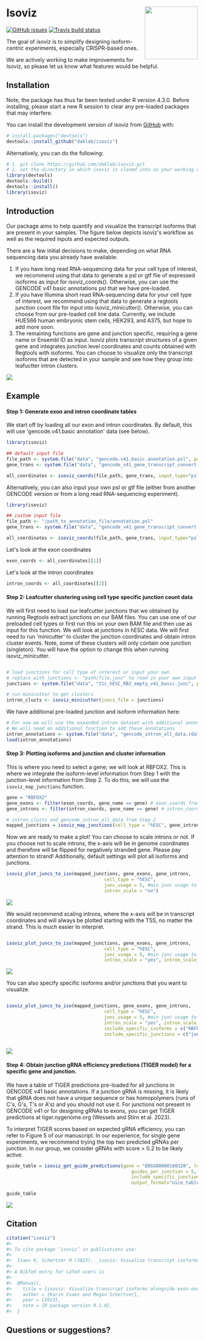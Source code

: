 # Isoviz <img src="inst/figures/isoviz_logo.png" align="right" height="139"/>

<!-- badges: start -->

[![GitHub issues](https://img.shields.io/github/issues/daklab/isoviz)](https://img.shields.io/github/issues/daklab/isoviz/issues) [![Travis build status](https://travis-ci.com/karini925/isoviz.svg?branch=master)](https://travis-ci.com/karini925/isoviz)

<!-- badges: end -->

The goal of isoviz is to simplify designing isoform-centric experiments, especially CRISPR-based ones.

We are actively working to make improvements for Isoviz, so please let us know what features would be helpful. 

## Installation

Note, the package has thus far been tested under R version 4.3.0. Before installing, please start a new R session to clear any pre-loaded packages that may interfere. 

You can install the development version of isoviz from [GitHub](https://github.com/) with:

``` r
# install.packages("devtools")
devtools::install_github("daklab/isoviz")
```

Alternatively, you can do the following:

``` r
# 1. git clone https://github.com/daklab/isoviz.git
# 2. set the directory in which isoviz is cloned into as your working directory, then do the following:
library(devtools)
devtools::build()
devtools::install()
library(isoviz)
```

## Introduction

Our package aims to help quantify and visualize the transcript isoforms that are present in your samples. The figure below depicts isoviz's workflow as well as the required inputs and expected outputs.

There are a few initial decisions to make, depending on what RNA sequencing data you already have available:
1. If you have long read RNA-sequencing data for your cell type of interest, we recommend using that data to generate a psl or gtf file of expressed isoforms as input for isoviz_coords(). Otherwise, you can use the GENCODE v41 basic annotations psl that we have pre-loaded.
2. If you have Illumina short read RNA-sequencing data for your cell type of interest, we recommend using that data to generate a regtools junction count file for input into isoviz_minicutter(). Otherwise, you can choose from our pre-loaded cell line data. Currently, we include HUES66 human embryonic stem cells, HEK293, and A375, but hope to add more soon.
3. The remaining functions are gene and junction specific, requiring a gene name or Ensembl ID as input. Isoviz plots transcript structures of a given gene and integrates junction level coordinates and counts obtained with Regtools with isoforms. You can choose to visualize only the transcript isoforms that are detected in your sample and see how they group into leafuctter intron clusters.

<img src="inst/figures/readme_main.png"/>

## Example

#### Step 1: Generate exon and intron coordinate tables

We start off by loading all our exon and intron coordinates. By default, this will use 'gencode.v41.basic annotation' data (see below). 

``` r
library(isoviz)

## default input file
file_path <- system.file("data", "gencode.v41.basic.annotation.psl", package="isoviz")
gene_trans <- system.file("data", "gencode_v41_gene_transcript_convert.txt", package="isoviz")

all_coordinates <- isoviz_coords(file_path, gene_trans, input_type="psl") #use default genome .psl file  
```

Alternatively, you can also input your own psl or gtf file (either from another GENCODE version or from a long read RNA-sequencing experiment).

``` r
library(isoviz)

## custom input file
file_path <- "/path_to_annotation_file/annotation.psl"
gene_trans <- system.file("data", "gencode_v41_gene_transcript_convert.txt", package="isoviz")

all_coordinates <- isoviz_coords(file_path, gene_trans, input_type="psl") # change input_type to gtf if using gtf format 
```

Let's look at the exon coordinates

``` r
exon_coords <- all_coordinates[[1]]
```

Let's look at the intron coordinates

``` r
intron_coords <- all_coordinates[[2]]
```

#### Step 2: Leafcutter clustering using cell type specific junction count data

We will first need to load our leafcutter junctions that we obtained by running Regtools extract junctions on our BAM files. You can use one of our preloaded cell types or first run this on your own BAM file and then use as input for this function. We will look at junctions in hESC data. We will first need to run 'minicutter' to cluster the junction coordinates and obtain intron cluster events. Note, some of these clusters will only contain one junction (singleton). You will have the option to change this when running isoviz_minicutter.

``` r

# load junctions for cell type of interest or input your own
# replace with junctions <- "path/file.junc" to read in your own input
junctions <- system.file("data", "21c_hESC_RB2_empty_v41_basic.junc", package="isoviz")

# run minicutter to get clusters 
intron_clusts <- isoviz_minicutter(juncs_file = junctions)
```

We have additional pre-loaded junction and isoform information here:

``` r
# For now we will use the expanded intron dataset with additional annotations by Megan 
# We will need an additional function to add these annotations 
intron_annotations <- system.file("data", "gencode_intron_all_data.rda", package="isoviz")
load(intron_annotations)
```

#### Step 3: Plotting isoforms and junction and cluster information

This is where you need to select a gene; we will look at RBFOX2. This is where we integrate the isoform-level information from Step 1 with the junction-level information from Step 2. To do this, we will use the `isoviz_map_junctions` function. 

``` r
gene = "RBFOX2"
gene_exons <- filter(exon_coords, gene_name == gene) # exon_coords from Step 1
gene_introns <- filter(intron_coords, gene_name == gene) # intron_coords from Step 1

# intron_clusts and gencode_intron_all_data from Step 2
mapped_junctions = isoviz_map_junctions(cell_type = "hESC", gene_introns, intron_clusts, gencode_intron_all_data) 

```

Now we are ready to make a plot! You can choose to scale introns or not. If you choose not to scale introns, the x-axis will be in genome coordinates and therefore will be flipped for negatively stranded gene. Please pay attention to strand! Additionally, default settings will plot all isoforms and junctions.

``` r
isoviz_plot_juncs_to_iso(mapped_junctions, gene_exons, gene_introns,
                                    cell_type = "hESC",
                                    junc_usage = 5, #min junc usage to be included 
                                    intron_scale = "no")
```

<img src="inst/figures/firstreadmeimage.png"/>

We would recommend scaling introns, where the x-axis will be in transcript coordinates and will always be plotted starting with the TSS, no matter the strand. This is much easier to interpret.

``` r

isoviz_plot_juncs_to_iso(mapped_junctions, gene_exons, gene_introns,
                                    cell_type = "hESC",
                                    junc_usage = 5, #min junc usage to be included 
                                    intron_scale = "yes", intron_scale_width = 10)
```

<img src="inst/figures/secondreadmeimage.png"/>

You can also specify specific isoforms and/or junctions that you want to visualize.

``` r

isoviz_plot_juncs_to_iso(mapped_junctions, gene_exons, gene_introns,
                                    cell_type = "hESC",
                                    junc_usage = 5, #min junc usage to be included 
                                    intron_scale = "yes", intron_scale_width = 10,
                                    include_specific_isoforms = c("RBFOX2-209", "RBFOX2-220", "RBFOX2-208", "RBFOX2-205"),
                                    include_specific_junctions = c("junc178147", "junc178149", "junc178135", "junc178136", "junc178145", "junc178146"))
                                    
```

<img src="inst/figures/thirdreadmeimage.png"/>

#### Step 4: Obtain junction gRNA efficiency predictions (TIGER model) for a specific gene and junction.

We have a table of TIGER predictions pre-loaded for all junctions in GENCODE v41 basic annotations. If a junction gRNA is missing, it is likely that gRNA does not have a unique sequence or has homopolymers (runs of C's, G's, T's or A's) and you should not use it. For junctions not present in GENCODE v41 or for designing gRNAs to exons, you can get TIGER predictions at tiger.nygenome.org (Wessels and Stirn et al. 2023). 

To interpret TIGER scores based on expected gRNA efficiency, you can refer to Figure 5 of our manuscript. In our experience, for single gene experiments, we recommend trying the top two predicted gRNAs per junction. In our group, we consider gRNAs with score > 0.2 to be likely active. 

``` r
guide_table = isoviz_get_guide_predictions(gene = "ENSG00000100320", leafcutter_input=intron_clusts,
                                              guides_per_junction = 5,
                                              include_specific_junctions = c("junc178147", "junc178149", "junc178135", "junc178136", "junc178145", "junc178146"),
                                              output_format="nice_table")

guide_table
```

<img src="inst/figures/predictions_table.png"/>

## Citation

``` r
citation("isoviz")
#> 
#> To cite package ‘isoviz’ in publications use:
#>
#>  Isaev K, Schertzer M (2023). _isoviz: Visualize transcript isoforms alongside exon-exon junction counts_. R package version 0.1.0.
#>
#> A BibTeX entry for LaTeX users is
#>
#>  @Manual{,
#>    title = {isoviz: Visualize transcript isoforms alongside exon-exon junction counts},
#>    author = {Karin Isaev and Megan Schertzer},
#>    year = {2023},
#>    note = {R package version 0.1.0},
#>  }
```

## Questions or suggestions?
